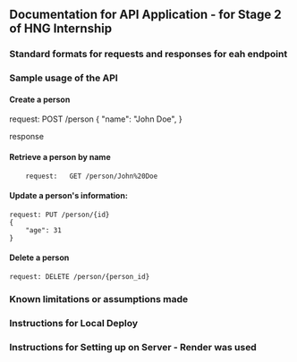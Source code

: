 ## Documentation for API Application - for Stage 2 of HNG Internship


### Standard formats for requests and responses for eah endpoint

### Sample usage of the API 

#### Create a person

request:
                POST /person
                {
                    "name": "John Doe",
                }

response

#### Retrieve a person by name

        request:   GET /person/John%20Doe

#### Update a person's information:

    request: PUT /person/{id}
    {
        "age": 31
    }

#### Delete a person
    
    request: DELETE /person/{person_id}


### Known limitations or assumptions made



### Instructions for Local Deploy


### Instructions for Setting up on Server - Render was used
